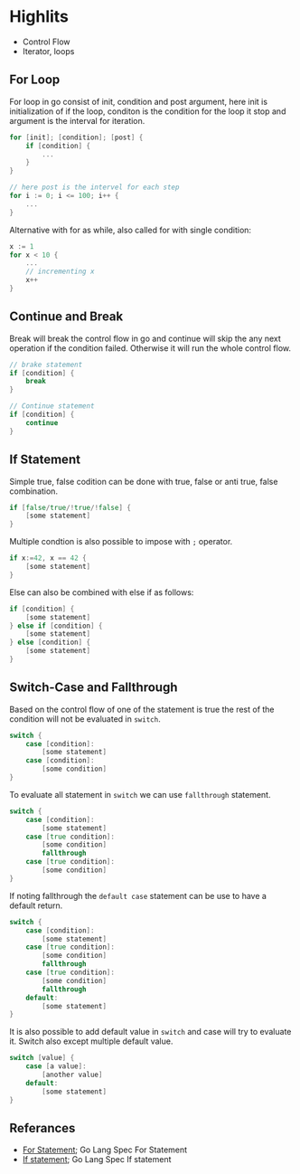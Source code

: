 # Highlits

- Control Flow
- Iterator, loops

## For Loop

For loop in go consist of init, condition and post argument, here init is initialization of if the loop,
conditon is the condition for the loop it stop and argument is the interval for iteration.

```go
for [init]; [condition]; [post] {
    if [condition] {
        ...
    }
}
```

```go
// here post is the intervel for each step
for i := 0; i <= 100; i++ {
    ...
}
```

Alternative with for as while, also called for with single condition:

```go
x := 1
for x < 10 {
    ...
    // incrementing x
    x++
}
```

## Continue and Break

Break will break the control flow in go and continue will skip the any next operation if the condition failed. Otherwise it will run the whole control flow.

```go
// brake statement
if [condition] {
    break
}

// Continue statement
if [condition] {
    continue
}

```

## If Statement

Simple true, false codition can be done with true, false or anti true, false combination.

```go
if [false/true/!true/!false] {
    [some statement]
}
```

Multiple condtion is also possible to impose with `;` operator.

```go
if x:=42, x == 42 {
    [some statement]
}
```

Else can also be combined with else if as follows:

```go
if [condition] {
    [some statement]
} else if [condition] {
    [some statement]
} else [condition] {
    [some statement]
}
```

## Switch-Case and Fallthrough

Based on the control flow of one of the statement is true the rest of the condition will not be evaluated in `switch`.

```go
switch {
    case [condition]:
        [some statement]
    case [condition]:
        [some condition]
}
```

To evaluate all statement in `switch` we can use `fallthrough` statement.

```go
switch {
    case [condition]:
        [some statement]
    case [true condition]:
        [some condition]
        fallthrough
    case [true condition]:
        [some condition]
}
```

If noting fallthrough the `default case` statement can be use to have a default return.

```go
switch {
    case [condition]:
        [some statement]
    case [true condition]:
        [some condition]
        fallthrough
    case [true condition]:
        [some condition]
        fallthrough
    default:
        [some statement]
}
```

It is also possible to add default value in `switch` and case will try to evaluate it. Switch also except multiple default value.

```go
switch [value] {
    case [a value]:
        [another value]
    default:
        [some statement]
}
```

## Referances

- [For Statement](https://golang.org/ref/spec#For_statements); Go Lang Spec For Statement
- [If statement](https://golang.org/ref/spec#If_statements); Go Lang Spec If statement
